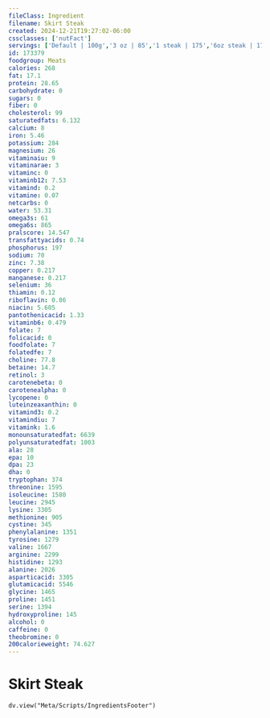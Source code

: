 ```yaml
---
fileClass: Ingredient
filename: Skirt Steak
created: 2024-12-21T19:27:02-06:00
cssclasses: ['nutFact']
servings: ['Default | 100g','3 oz | 85','1 steak | 175','6oz steak | 170']
id: 173379
foodgroup: Meats
calories: 268
fat: 17.1
protein: 28.65
carbohydrate: 0
sugars: 0
fiber: 0
cholesterol: 99
saturatedfats: 6.132
calcium: 8
iron: 5.46
potassium: 284
magnesium: 26
vitaminaiu: 9
vitaminarae: 3
vitaminc: 0
vitaminb12: 7.53
vitamind: 0.2
vitamine: 0.07
netcarbs: 0
water: 53.31
omega3s: 61
omega6s: 865
pralscore: 14.547
transfattyacids: 0.74
phosphorus: 197
sodium: 70
zinc: 7.38
copper: 0.217
manganese: 0.217
selenium: 36
thiamin: 0.12
riboflavin: 0.86
niacin: 5.605
pantothenicacid: 1.33
vitaminb6: 0.479
folate: 7
folicacid: 0
foodfolate: 7
folatedfe: 7
choline: 77.8
betaine: 14.7
retinol: 3
carotenebeta: 0
carotenealpha: 0
lycopene: 0
luteinzeaxanthin: 0
vitamind3: 0.2
vitamindiu: 7
vitamink: 1.6
monounsaturatedfat: 6639
polyunsaturatedfat: 1003
ala: 28
epa: 10
dpa: 23
dha: 0
tryptophan: 374
threonine: 1595
isoleucine: 1580
leucine: 2945
lysine: 3305
methionine: 905
cystine: 345
phenylalanine: 1351
tyrosine: 1279
valine: 1667
arginine: 2299
histidine: 1293
alanine: 2026
asparticacid: 3305
glutamicacid: 5546
glycine: 1465
proline: 1451
serine: 1394
hydroxyproline: 145
alcohol: 0
caffeine: 0
theobromine: 0
200calorieweight: 74.627
---
```


# Skirt Steak

```dataviewjs
dv.view("Meta/Scripts/IngredientsFooter")
```